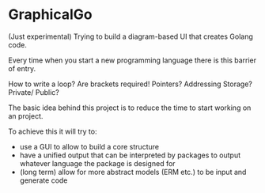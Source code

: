 # GraphicalGo
(Just experimental) Trying to build a diagram-based UI that creates Golang code.

Every time when you start a new programming language there is this barrier of entry. 


How to write a loop? Are brackets required! Pointers? Addressing Storage? Private/ Public? 

The basic idea behind this project is to reduce the time to start working on an project.


To achieve this it will try to:
- use a GUI to allow to build a core structure
- have a unified output that can be interpreted by packages to output whatever language the package is designed for
- (long term) allow for more abstract models (ERM etc.) to be input and generate code
